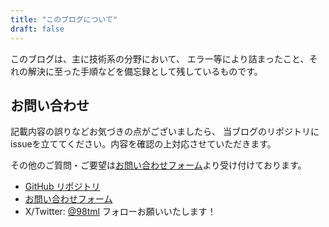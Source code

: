 ```yaml
---
title: "このブログについて"
draft: false
---
```


このブログは、主に技術系の分野において、
エラー等により詰まったこと、それの解決に至った手順などを備忘録として残しているものです。

## お問い合わせ

記載内容の誤りなどお気づきの点がございましたら、
当ブログのリポジトリにissueを立ててください。内容を確認の上対応させていただきます。

その他のご質問・ご要望は[お問い合わせフォーム](https://t98.info/contact/)より受け付けております。

- [GitHub リポジトリ](https://github.com/terminal98/blog.t98.info/issues)
- [お問い合わせフォーム](https://t98.info/contact/)
- X/Twitter: [@98tml](https://twitter.com/98tml) フォローお願いいたします！

